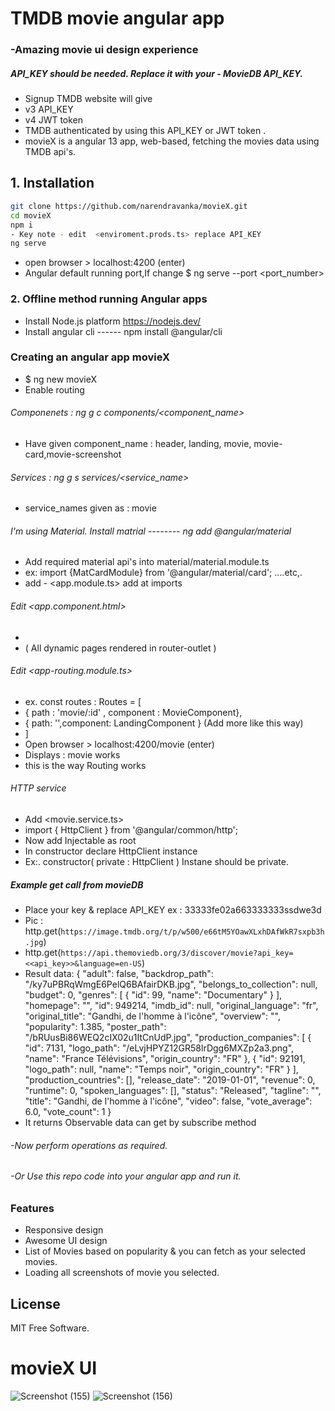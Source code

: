 
# TMDB movie angular app
### -Amazing movie ui design experience
##### API_KEY should be needed. Replace it with your - MovieDB  API_KEY. 
-  Signup TMDB website will give 
-  v3 API_KEY
-  v4 JWT token
- TMDB authenticated by using this API_KEY or JWT token .
-  movieX is a angular 13 app, web-based, fetching the movies data using TMDB api's.
## 1. Installation

```sh
git clone https://github.com/narendravanka/movieX.git
cd movieX
npm i
- Key note - edit  <enviroment.prods.ts> replace API_KEY
ng serve
```
- open browser > localhost:4200 (enter) 
- Angular default running port,If change $  ng serve --port <port_number>
###    2. Offline method running  Angular apps
- Install  Node.js platform  https://nodejs.dev/ 
- Install angular cli  ------    npm install @angular/cli
###   Creating an angular app movieX
- $ ng new movieX
-  Enable routing
###### Componenets : ng g c components/<component_name> 
- Have given component_name : header, landing, movie, movie-card,movie-screenshot
###### Services : ng g s services/<service_name>
- service_names given as : movie
###### I'm using Material. Install matrial --------  ng add @angular/material
- Add required material api's into material/material.module.ts
- ex:  import {MatCardModule} from '@angular/material/card'; ....etc,.
- add  - <app.module.ts>  add <MaterialModule> at imports 
###### Edit   <app.component.html> 
- <app-header></app-header>
- <router-outlet> </router-outlet> ( All dynamic pages rendered in router-outlet )
###### Edit <app-routing.module.ts>
- ex. const routes : Routes = [
-   { path : 'movie/:id' , component : MovieComponent},
-   { path: '',component: LandingComponent  } (Add more like this way)
- ] 
- Open browser > localhost:4200/movie (enter)
- Displays : movie works
- this is the way Routing works
###### HTTP service
- Add <movie.service.ts>
-  import { HttpClient } from '@angular/common/http';
-  Now add Injectable as root 
-  In constructor declare HttpClient instance
-  Ex:. constructor( private <http>: HttpClient ) Instane should be private.
##### Example get call from movieDB
- Place your key & replace API_KEY ex : 33333fe02a663333333ssdwe3d
- Pic :  http.get(`https://image.tmdb.org/t/p/w500/e66tM5YOawXLxhDAfWkR7sxpb3h.jpg`)
-  http.get(`https://api.themoviedb.org/3/discover/movie?api_key=<<api_key>>&language=en-US`)
-  Result data: {
    "adult": false,
    "backdrop_path": "/ky7uPBRqWmgE6PelQ6BAfairDKB.jpg",
    "belongs_to_collection": null,
    "budget": 0,
    "genres": [
        {
            "id": 99,
            "name": "Documentary"
        }
    ],
    "homepage": "",
    "id": 949214,
    "imdb_id": null,
    "original_language": "fr",
    "original_title": "Gandhi, de l'homme à l'icône",
    "overview": "",
    "popularity": 1.385,
    "poster_path": "/bRUusBi86WEQ2cIX02u1ItCnUdP.jpg",
    "production_companies": [
        {
            "id": 7131,
            "logo_path": "/eLvjHPYZ12GR58lrDgg6MXZp2a3.png",
            "name": "France Télévisions",
            "origin_country": "FR"
        },
        {
            "id": 92191,
            "logo_path": null,
            "name": "Temps noir",
            "origin_country": "FR"
        }
    ],
    "production_countries": [],
    "release_date": "2019-01-01",
    "revenue": 0,
    "runtime": 0,
    "spoken_languages": [],
    "status": "Released",
    "tagline": "",
    "title": "Gandhi, de l'homme à l'icône",
    "video": false,
    "vote_average": 6.0,
    "vote_count": 1
}
-  It returns Observable data can get by subscribe method
###### -Now perform operations as required.
###### -Or  Use this repo code into your angular app  and run it.
### Features
- Responsive design
- Awesome UI design
- List of Movies based on popularity & you can fetch as your selected movies.
- Loading all screenshots of movie you selected.

## License
MIT
Free Software.
  # movieX  UI 

![Screenshot (155)](https://user-images.githubusercontent.com/24605480/158610073-95f8abd8-bc2e-4372-87d2-332dbc490c91.png)
![Screenshot (156)](https://user-images.githubusercontent.com/24605480/158610095-36f2849c-e1eb-4133-89db-733528797e5c.png)

  
